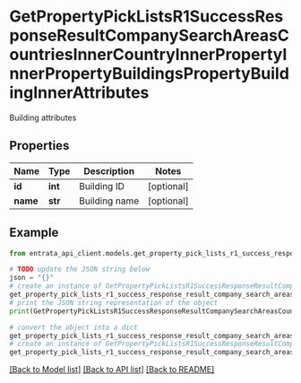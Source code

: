 # GetPropertyPickListsR1SuccessResponseResultCompanySearchAreasCountriesInnerCountryInnerPropertyInnerPropertyBuildingsPropertyBuildingInnerAttributes

Building attributes

## Properties

Name | Type | Description | Notes
------------ | ------------- | ------------- | -------------
**id** | **int** | Building ID | [optional] 
**name** | **str** | Building name | [optional] 

## Example

```python
from entrata_api_client.models.get_property_pick_lists_r1_success_response_result_company_search_areas_countries_inner_country_inner_property_inner_property_buildings_property_building_inner_attributes import GetPropertyPickListsR1SuccessResponseResultCompanySearchAreasCountriesInnerCountryInnerPropertyInnerPropertyBuildingsPropertyBuildingInnerAttributes

# TODO update the JSON string below
json = "{}"
# create an instance of GetPropertyPickListsR1SuccessResponseResultCompanySearchAreasCountriesInnerCountryInnerPropertyInnerPropertyBuildingsPropertyBuildingInnerAttributes from a JSON string
get_property_pick_lists_r1_success_response_result_company_search_areas_countries_inner_country_inner_property_inner_property_buildings_property_building_inner_attributes_instance = GetPropertyPickListsR1SuccessResponseResultCompanySearchAreasCountriesInnerCountryInnerPropertyInnerPropertyBuildingsPropertyBuildingInnerAttributes.from_json(json)
# print the JSON string representation of the object
print(GetPropertyPickListsR1SuccessResponseResultCompanySearchAreasCountriesInnerCountryInnerPropertyInnerPropertyBuildingsPropertyBuildingInnerAttributes.to_json())

# convert the object into a dict
get_property_pick_lists_r1_success_response_result_company_search_areas_countries_inner_country_inner_property_inner_property_buildings_property_building_inner_attributes_dict = get_property_pick_lists_r1_success_response_result_company_search_areas_countries_inner_country_inner_property_inner_property_buildings_property_building_inner_attributes_instance.to_dict()
# create an instance of GetPropertyPickListsR1SuccessResponseResultCompanySearchAreasCountriesInnerCountryInnerPropertyInnerPropertyBuildingsPropertyBuildingInnerAttributes from a dict
get_property_pick_lists_r1_success_response_result_company_search_areas_countries_inner_country_inner_property_inner_property_buildings_property_building_inner_attributes_from_dict = GetPropertyPickListsR1SuccessResponseResultCompanySearchAreasCountriesInnerCountryInnerPropertyInnerPropertyBuildingsPropertyBuildingInnerAttributes.from_dict(get_property_pick_lists_r1_success_response_result_company_search_areas_countries_inner_country_inner_property_inner_property_buildings_property_building_inner_attributes_dict)
```
[[Back to Model list]](../README.md#documentation-for-models) [[Back to API list]](../README.md#documentation-for-api-endpoints) [[Back to README]](../README.md)


